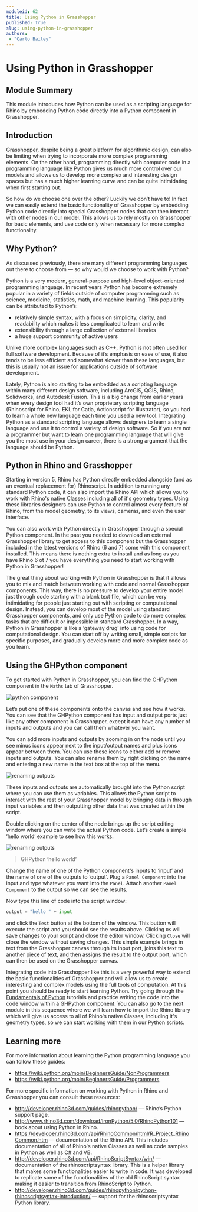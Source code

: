 ```yaml
---
moduleid: 62
title: Using Python in Grasshopper
published: True
slug: using-python-in-grasshopper
authors:
 - "Carlo Bailey"
---
```


# Using Python in Grasshopper

## Module Summary

This module introduces how Python can be used as a scripting language for Rhino by embedding Python code directly into a Python component in Grasshopper.

## Introduction

Grasshopper, despite being a great platform for algorithmic design, can also be limiting when trying to incorporate more complex programming elements. On the other hand, programming directly with computer code in a programming language like Python gives us much more control over our models and allows us to develop more complex and interesting design spaces but has a much higher learning curve and can be quite intimidating when first starting out.

So how do we choose one over the other? Luckily we don’t have to! In fact we can easily extend the basic functionality of Grasshopper by embedding Python code directly into special Grasshopper nodes that can then interact with other nodes in our model. This allows us to rely mostly on Grasshopper for basic elements, and use code only when necessary for more complex functionality.

## Why Python?

As discussed previously, there are many different programming languages out there to choose from — so why would we choose to work with Python?

Python is a very modern, general-purpose and high-level object-oriented programming language. In recent years Python has become extremely popular in a variety of fields outside of computer programming such as science, medicine, statistics, math, and machine learning. This popularity can be attributed to Python’s:

- relatively simple syntax, with a focus on simplicity, clarity, and readability which makes it less complicated to learn and write
- extensibility through a large collection of external libraries
- a huge support community of active users

Unlike more complex languages such as C++, Python is not often used for full software development. Because of it’s emphasis on ease of use, it also tends to be less efficient and somewhat slower than these languages, but this is usually not an issue for applications outside of software development.

Lately, Python is also starting to be embedded as a scripting language within many different design software, including ArcGIS, QGIS, Rhino, Solidworks, and Autodesk Fusion. This is a big change from earlier years when every design tool had it’s own proprietary scripting language (Rhinoscript for Rhino, EKL for Catia, Actionscript for Illustrator), so you had to learn a whole new language each time you used a new tool. Integrating Python as a standard scripting language allows designers to learn a single language and use it to control a variety of design software. So if you are not a programmer but want to learn one programming language that will give you the most use in your design career, there is a strong argument that the language should be Python.

## Python in Rhino and Grasshopper

Starting in version 5, Rhino has Python directly embedded alongside (and as an eventual replacement for) Rhinoscript. In addition to running any standard Python code, it can also import the Rhino API which allows you to work with Rhino's native Classes including all of it's geometry types. Using these libraries designers can use Python to control almost every feature of Rhino, from the model geometry, to its views, cameras, and even the user interface.

You can also work with Python directly in Grasshopper through a special Python component. In the past you needed to download an external Grasshopper library to get access to this component but the Grasshopper included in the latest versions of Rhino (6 and 7) come with this component installed. This means there is nothing extra to install and as long as you have Rhino 6 ot 7 you have everything you need to start working with Python in Grasshopper!

The great thing about working with Python in Grasshopper is that it allows you to mix and match between working with code and normal Grasshopper components. This way, there is no pressure to develop your entire model just through code starting with a blank text file, which can be very intimidating for people just starting out with scripting or computational design. Instead, you can develop most of the model using standard Grasshopper components, and only use Python code to do more complex tasks that are difficult or impossible in standard Grasshopper. In a way, Python in Grasshopper is like a ‘gateway drug’ into using code for computational design. You can start off by writing small, simple scripts for specific purposes, and gradually develop more and more complex code as you learn.

## Using the GHPython component

To get started with Python in Grasshopper, you can find the GHPython component in the `Maths` tab of Grasshopper.

![python component](images/python_component.png#img-full)

Let’s put one of these components onto the canvas and see how it works. You can see that the GHPython component has input and output ports just like any other component in Grasshopper, except it can have any number of inputs and outputs and you can call them whatever you want.

You can add more inputs and outputs by zooming in on the node until you see minus icons appear next to the input/output names and plus icons appear between them. You can use these icons to either add or remove inputs and outputs. You can also rename them by right clicking on the name and entering a new name in the text box at the top of the menu.

![renaming outputs](images/renaming_outputs.png#img-full)

These inputs and outputs are automatically brought into the Python script where you can use them as variables. This allows the Python script to interact with the rest of your Grasshopper model by bringing data in through input variables and then outputting other data that was created within the script.

Double clicking on the center of the node brings up the script editing window where you can write the actual Python code. Let’s create a simple ‘hello world’ example to see how this works.

![renaming outputs](images/hello_world.png#img-full)

> GHPython ‘hello world’

Change the name of one of the Python component's inputs to ‘input’ and the name of one of the outputs to ‘output’. Plug a `Panel Component` into the input and type whatever you want into the `Panel`. Attach another `Panel Component` to the output so we can see the results.

Now type this line of code into the script window:

```python
output = "hello " + input
```

and click the `Test` button at the bottom of the window. This button will execute the script and you should see the results above. Clicking `OK` will save changes to your script and close the editor window. Clicking `Close` will close the window without saving changes. This simple example brings in text from the Grasshopper canvas through its input port, joins this text to another piece of text, and then assigns the result to the output port, which can then be used on the Grasshopper canvas.

Integrating code into Grasshopper like this is a very powerful way to extend the basic functionalities of Grasshopper and will allow us to create interesting and complex models using the full tools of computation. At this point you should be ready to start learning Python. Try going through the [Fundamentals of Python]() tutorials and practice writing the code into the code window within a GHPython component. You can also go to the next module in this sequence where we will learn how to import the Rhino library which will give us access to all of Rhino's native Classes, including it's geometry types, so we can start working with them in our Python scripts.

## Learning more

For more information about learning the Python programming language you can follow these guides:

- https://wiki.python.org/moin/BeginnersGuide/NonProgrammers
- https://wiki.python.org/moin/BeginnersGuide/Programmers

For more specific information on working with Python in Rhino and Grasshopper you can consult these resources:

- http://developer.rhino3d.com/guides/rhinopython/ — Rhino’s Python support page.
- http://www.rhino3d.com/download/IronPython/5.0/RhinoPython101 — book about using Python in Rhino.
- https://developer.rhino3d.com/api/RhinoCommon/html/R_Project_RhinoCommon.htm — documentation of the Rhino API. This includes documentation of all of Rhino's native Classes as well as code samples in Python as well as C# and VB.
- http://developer.rhino3d.com/api/RhinoScriptSyntax/win/ — documentation of the rhinoscriptsyntax library. This is a helper library that makes some functionalities easier to write in code. It was developed to replicate some of the functionalities of the old RhinoScript syntax making it easier to transition from RhinoScript to Python.
- http://developer.rhino3d.com/guides/rhinopython/python-rhinoscriptsyntax-introduction/ — support for the rhinoscriptsyntax Python library.
